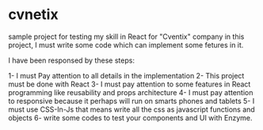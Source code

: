 # cvnetix
sample project for testing my skill in React for "Cventix" company
in this project, I must write some code which can implement some fetures in it.

I have been responsed by these steps:

1- I must Pay attention to all details in the implementation
2- This project must be done with React
3- I must pay attention to some features in React programming like reusability and props architecture
4- I must pay attention to responsive because it perhaps will run on smarts phones and tablets
5- I must use CSS-In-Js that means write all the css as javascript functions and objects
6- write some codes to test your components and UI with Enzyme.


